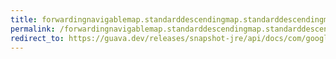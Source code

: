 ```yaml
---
title: forwardingnavigablemap.standarddescendingmap.standarddescendingmap
permalink: /forwardingnavigablemap.standarddescendingmap.standarddescendingmap/
redirect_to: https://guava.dev/releases/snapshot-jre/api/docs/com/google/common/collect/ForwardingNavigableMap.StandardDescendingMap.html#StandardDescendingMap--
---
```

